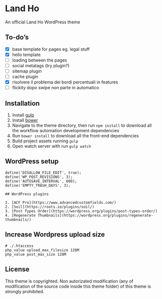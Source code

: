 # Land Ho

An official Land Ho WordPress theme

## To-do’s

- [x] base template for pages eg. legal stuff
- [x] hello template
- [ ] loading between the pages
- [ ] social metatags (try plugin?)
- [ ] sitemap plugin
- [ ] cache plugin
- [x] risolvere il problema dei bordi percentuali in features
- [ ] flickity dopo swipe non parte in automatico

## Installation

1. Install [gulp](http://gulpjs.com)
2. Install [bower](https://bower.io/)
3. Navigate to the theme directory, then run `npm install` to download all the workflow automation development dependencies
4. Run `bower install` to download all the front-end dependencies
5. Build project assets running `gulp`
6. Open watch server with run `gulp watch`

## WordPress setup

    define('DISALLOW_FILE_EDIT', true);
    define('WP_POST_REVISIONS', 3);
    define('AUTOSAVE_INTERVAL', 600);
    define('EMPTY_TRASH_DAYS', 3);

    ## WordPress plugins

    1. [ACF Pro](https://www.advancedcustomfields.com/)
    2. [Soil](https://roots.io/plugins/soil/)
    3. [Post Types Order](https://wordpress.org/plugins/post-types-order/)
    4. [Regenerate Thumbnails](https://wordpress.org/plugins/regenerate-thumbnails/)

## Increase Wordpress upload size

    # ./.htaccess
    php_value upload_max_filesize 128M
    php_value post_max_size 128M

## License

This theme is copyrighted. Non autorizated modification (any of modification of the source code inside this theme folder) of this theme is strongly prohibited.
